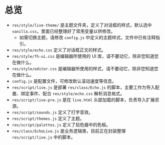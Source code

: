 # 总览

- `res/style/live-theme/` 是主题文件夹，定义了对话框的样式，默认选中 `vanilla.css`，里面已经整理好了常用变量以供修改。
  - 如需切换主题，请修改 `config.js` 中定义的主题样式，文件中已有注释指引。
- `res/style/echo.css` 定义了对话框正文的样式。
- `res/style/fh-ui.css` 是编辑器所使用的 UI 库，请不要动它，除非您知道您在做什么。
- `res/style/editor.css` 是编辑器所使用的样式，请不要动它，除非您知道您在做什么。
- `config.js` 是配置文件，可修改默认滚动速度等信息。
- `res/script/live.js` 是部署 `res/class/Echo.js` 的脚本，主要工作为导入配置、绑定事件、配合 `res/style/echo.css` 解析消息格式。
- `res/script/live-pre.js` 是在 `live.html` 头部加载的脚本，负责导入扩展资源。
- `res/script/sounds.js` 定义了打字音效。
- `res/script/themes.js` 定义了主题。
- `res/script/palettes.js` 定义了拾色器中的色板。
- `res/class/EchoLive.js` 是业务逻辑类，目前正在封装整理 `res/script/live.js` 中的脚本。
